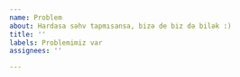 ```yaml
---
name: Problem
about: Hardasa səhv tapmısansa, bizə de biz də bilək :)
title: ''
labels: Problemimiz var
assignees: ''

---
```



